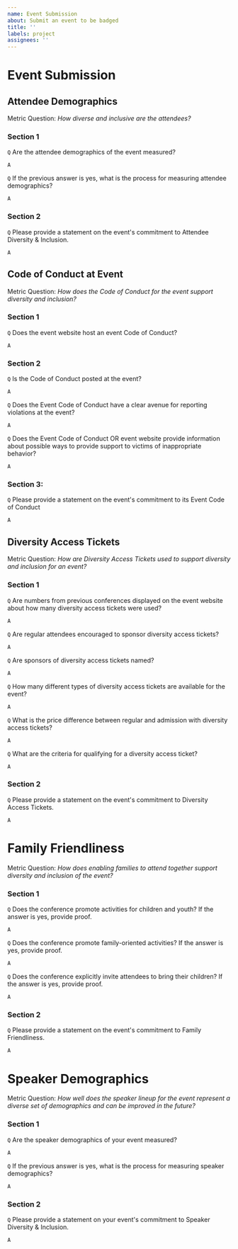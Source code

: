```yaml
---
name: Event Submission
about: Submit an event to be badged
title: ''
labels: project
assignees: ''
---
```


# Event Submission

<!--

Thanks for starting the process of submitting an event for D&I Badging. To receive a CHAOSS D&I Event Badge, fill out this document as completely and honestly as possible.

Items are marked with `Q` and `A` lines with comments for each answer.

SEE:
    Criteria per Category folder for more information on each metric
    https://github.com/Nebrethar/Docs-Diversity-Inclusion-Badging/tree/master/Event/Criteria-per-Category

-->

## Attendee Demographics

Metric Question: _How diverse and inclusive are the attendees?_

### Section 1

`Q` Are the attendee demographics of the event measured?

`A` <!-- Yes/No (Required) -->

`Q` If the previous answer is yes, what is the process for measuring attendee demographics?

`A` <!-- Essay (Required) -->

### Section 2

`Q` Please provide a statement on the event's commitment to Attendee Diversity & Inclusion.

`A` <!-- Essay (Required) -->

## Code of Conduct at Event

Metric Question: _How does the Code of Conduct for the event support diversity and inclusion?_

### Section 1

`Q` Does the event website host an event Code of Conduct?

`A` <!-- Yes/No (Required) -->

<!-- NOTE: If you answered "No" skip to Section 3 -->

### Section 2

`Q` Is the Code of Conduct posted at the event?

`A` <!-- Yes/No (Only required if you answered Yes in Section 1) -->

`Q` Does the Event Code of Conduct have a clear avenue for reporting violations at the event?

`A` <!-- Yes/No (Only required if you answered Yes in Section 1) -->

`Q` Does the Event Code of Conduct OR event website provide information about possible ways to provide support to victims of inappropriate behavior?

`A` <!-- Yes/No (Only required if you answered Yes in Section 1) -->

### Section 3:

`Q` Please provide a statement on the event's commitment to its Event Code of Conduct

`A` <!-- Essay (Required) -->

## Diversity Access Tickets

Metric Question: _How are Diversity Access Tickets used to support diversity and inclusion for an event?_

### Section 1

`Q` Are numbers from previous conferences displayed on the event website about how many diversity access tickets were used?

`A` <!-- Yes/No (Required) -->

`Q` Are regular attendees encouraged to sponsor diversity access tickets?

`A` <!-- Yes/No (Required) -->

`Q` Are sponsors of diversity access tickets named?

`A` <!-- Yes/No (Required) -->

`Q` How many different types of diversity access tickets are available for the event?

`A` <!-- Short Answer (Required) -->

`Q` What is the price difference between regular and admission with diversity access tickets?

`A` <!-- Short Answer (Required) -->

`Q` What are the criteria for qualifying for a diversity access ticket?

`A` <!-- Essay (Required) -->

### Section 2

`Q` Please provide a statement on the event's commitment to Diversity Access Tickets.

`A` <!-- Essay (Required) -->

# Family Friendliness

Metric Question: _How does enabling families to attend together support diversity and inclusion of the event?_

### Section 1

`Q` Does the conference promote activities for children and youth? If the answer is yes, provide proof.

`A` <!-- Yes/No (Required) -->

<!-- NOTE: If the answer is yes, provide proof -->

`Q` Does the conference promote family-oriented activities? If the answer is yes, provide proof.

`A` <!-- Yes/No (Required) -->

<!-- NOTE: If the answer is yes, provide proof -->

`Q` Does the conference explicitly invite attendees to bring their children? If the answer is yes, provide proof.

`A` <!-- Yes/No (Required) -->

<!-- NOTE: If the answer is yes, provide proof -->

### Section 2

`Q` Please provide a statement on the event's commitment to Family Friendliness.

`A` <!-- Essay (Required) -->

# Speaker Demographics

Metric Question: _How well does the speaker lineup for the event represent a diverse set of demographics and can be improved in the future?_

### Section 1

`Q` Are the speaker demographics of your event measured?

`A` <!-- Yes/No (Required) -->

`Q` If the previous answer is yes, what is the process for measuring speaker demographics?

`A` <!-- Essay (Required) -->

### Section 2

`Q` Please provide a statement on your event's commitment to Speaker Diversity & Inclusion.

`A` <!-- Essay (Required) -->
